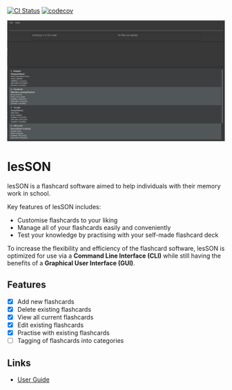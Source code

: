 [![CI Status](https://github.com/AY2324S1-CS2103T-W17-4/tp/workflows/Java%20CI/badge.svg)](https://github.com/AY2324S1-CS2103T-W17-4/tp/actions)
[![codecov](https://codecov.io/gh/AY2324S1-CS2103T-W17-4/tp/graph/badge.svg?token=W8LJNDTB7Y)](https://codecov.io/gh/AY2324S1-CS2103T-W17-4/tp)

![Ui](docs/images/Ui.png)


# lesSON
lesSON is a flashcard software aimed to help individuals with their memory work in school.<br>

Key features of lesSON includes:
  * Customise flashcards to your liking
  * Manage all of your flashcards easily and conveniently
  * Test your knowledge by practising with your self-made flashcard deck


To increase the flexibility and efficiency of the flashcard software, lesSON is optimized for use via a **Command Line Interface (CLI)** while still having the benefits of a **Graphical User Interface (GUI)**.

## Features

- [x] Add new flashcards
- [x] Delete existing flashcards
- [x] View all current flashcards
- [x] Edit existing flashcards
- [x] Practise with existing flashcards
- [ ] Tagging of flashcards into categories

## Links
* [User Guide](https://ay2324s1-cs2103t-w17-4.github.io/tp/UserGuide.html)
